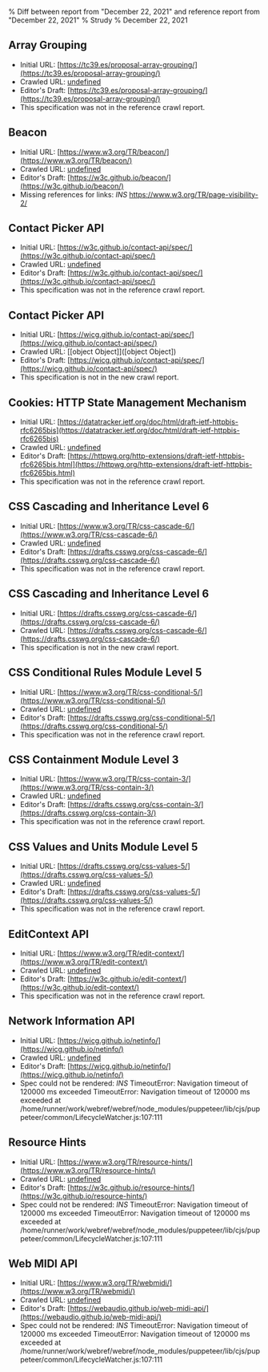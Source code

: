 % Diff between report from "December 22, 2021" and reference report from "December 22, 2021"
% Strudy
% December 22, 2021

## Array Grouping

- Initial URL: [https://tc39.es/proposal-array-grouping/](https://tc39.es/proposal-array-grouping/)
- Crawled URL: [undefined](undefined)
- Editor's Draft: [https://tc39.es/proposal-array-grouping/](https://tc39.es/proposal-array-grouping/)
- This specification was not in the reference crawl report.


## Beacon

- Initial URL: [https://www.w3.org/TR/beacon/](https://www.w3.org/TR/beacon/)
- Crawled URL: [undefined](undefined)
- Editor's Draft: [https://w3c.github.io/beacon/](https://w3c.github.io/beacon/)
- Missing references for links: *INS* https://www.w3.org/TR/page-visibility-2/


## Contact Picker API

- Initial URL: [https://w3c.github.io/contact-api/spec/](https://w3c.github.io/contact-api/spec/)
- Crawled URL: [undefined](undefined)
- Editor's Draft: [https://w3c.github.io/contact-api/spec/](https://w3c.github.io/contact-api/spec/)
- This specification was not in the reference crawl report.


## Contact Picker API

- Initial URL: [https://wicg.github.io/contact-api/spec/](https://wicg.github.io/contact-api/spec/)
- Crawled URL: [[object Object]]([object Object])
- Editor's Draft: [https://wicg.github.io/contact-api/spec/](https://wicg.github.io/contact-api/spec/)
- This specification is not in the new crawl report.


## Cookies: HTTP State Management Mechanism

- Initial URL: [https://datatracker.ietf.org/doc/html/draft-ietf-httpbis-rfc6265bis](https://datatracker.ietf.org/doc/html/draft-ietf-httpbis-rfc6265bis)
- Crawled URL: [undefined](undefined)
- Editor's Draft: [https://httpwg.org/http-extensions/draft-ietf-httpbis-rfc6265bis.html](https://httpwg.org/http-extensions/draft-ietf-httpbis-rfc6265bis.html)
- This specification was not in the reference crawl report.


## CSS Cascading and Inheritance Level 6

- Initial URL: [https://www.w3.org/TR/css-cascade-6/](https://www.w3.org/TR/css-cascade-6/)
- Crawled URL: [undefined](undefined)
- Editor's Draft: [https://drafts.csswg.org/css-cascade-6/](https://drafts.csswg.org/css-cascade-6/)
- This specification was not in the reference crawl report.


## CSS Cascading and Inheritance Level 6

- Initial URL: [https://drafts.csswg.org/css-cascade-6/](https://drafts.csswg.org/css-cascade-6/)
- Crawled URL: [https://drafts.csswg.org/css-cascade-6/](https://drafts.csswg.org/css-cascade-6/)
- This specification is not in the new crawl report.


## CSS Conditional Rules Module Level 5

- Initial URL: [https://www.w3.org/TR/css-conditional-5/](https://www.w3.org/TR/css-conditional-5/)
- Crawled URL: [undefined](undefined)
- Editor's Draft: [https://drafts.csswg.org/css-conditional-5/](https://drafts.csswg.org/css-conditional-5/)
- This specification was not in the reference crawl report.


## CSS Containment Module Level 3

- Initial URL: [https://www.w3.org/TR/css-contain-3/](https://www.w3.org/TR/css-contain-3/)
- Crawled URL: [undefined](undefined)
- Editor's Draft: [https://drafts.csswg.org/css-contain-3/](https://drafts.csswg.org/css-contain-3/)
- This specification was not in the reference crawl report.


## CSS Values and Units Module Level 5

- Initial URL: [https://drafts.csswg.org/css-values-5/](https://drafts.csswg.org/css-values-5/)
- Crawled URL: [undefined](undefined)
- Editor's Draft: [https://drafts.csswg.org/css-values-5/](https://drafts.csswg.org/css-values-5/)
- This specification was not in the reference crawl report.


## EditContext API

- Initial URL: [https://www.w3.org/TR/edit-context/](https://www.w3.org/TR/edit-context/)
- Crawled URL: [undefined](undefined)
- Editor's Draft: [https://w3c.github.io/edit-context/](https://w3c.github.io/edit-context/)
- This specification was not in the reference crawl report.


## Network Information API

- Initial URL: [https://wicg.github.io/netinfo/](https://wicg.github.io/netinfo/)
- Crawled URL: [undefined](undefined)
- Editor's Draft: [https://wicg.github.io/netinfo/](https://wicg.github.io/netinfo/)
- Spec could not be rendered: *INS* TimeoutError: Navigation timeout of 120000 ms exceeded TimeoutError: Navigation timeout of 120000 ms exceeded
    at /home/runner/work/webref/webref/node_modules/puppeteer/lib/cjs/puppeteer/common/LifecycleWatcher.js:107:111


## Resource Hints

- Initial URL: [https://www.w3.org/TR/resource-hints/](https://www.w3.org/TR/resource-hints/)
- Crawled URL: [undefined](undefined)
- Editor's Draft: [https://w3c.github.io/resource-hints/](https://w3c.github.io/resource-hints/)
- Spec could not be rendered: *INS* TimeoutError: Navigation timeout of 120000 ms exceeded TimeoutError: Navigation timeout of 120000 ms exceeded
    at /home/runner/work/webref/webref/node_modules/puppeteer/lib/cjs/puppeteer/common/LifecycleWatcher.js:107:111


## Web MIDI API

- Initial URL: [https://www.w3.org/TR/webmidi/](https://www.w3.org/TR/webmidi/)
- Crawled URL: [undefined](undefined)
- Editor's Draft: [https://webaudio.github.io/web-midi-api/](https://webaudio.github.io/web-midi-api/)
- Spec could not be rendered: *INS* TimeoutError: Navigation timeout of 120000 ms exceeded TimeoutError: Navigation timeout of 120000 ms exceeded
    at /home/runner/work/webref/webref/node_modules/puppeteer/lib/cjs/puppeteer/common/LifecycleWatcher.js:107:111




